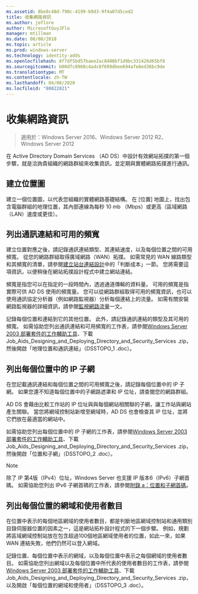 ```yaml
---
ms.assetid: 8be8c48d-790c-4199-b9d3-9f4a07d5ced2
title: 收集網路資訊
ms.author: joflore
author: MicrosoftGuyJFlo
manager: mtillman
ms.date: 08/08/2018
ms.topic: article
ms.prod: windows-server
ms.technology: identity-adds
ms.openlocfilehash: 8f7df5bd57baee2ac8400bf1d9bc331426d65bf8
ms.sourcegitcommit: b00d7c8968c4adc8f699dbee694afe6ed36bc9de
ms.translationtype: MT
ms.contentlocale: zh-TW
ms.lasthandoff: 04/08/2020
ms.locfileid: "80822821"
---
```

# <a name="collecting-network-information"></a>收集網路資訊

>適用於：Windows Server 2016、Windows Server 2012 R2、Windows Server 2012

在 Active Directory Domain Services （AD DS）中設計有效網站拓撲的第一個步驟，就是洽詢貴組織的網路群組來收集資訊，並定期與實體網路拓撲進行通訊。  
  
## <a name="creating-a-location-map"></a>建立位置圖

建立一個位置圖，以代表您組織的實體網路基礎結構。 在 [位置] 地圖上，找出包含電腦群組的地理位置，其內部連線為每秒 10 mb （Mbps）或更高（區域網路（LAN）速度或更佳）。  
  
## <a name="listing-communication-links-and-available-bandwidth"></a>列出通訊連結和可用的頻寬

建立位置對應之後，請記錄通訊連結類型、其連結速度，以及每個位置之間的可用頻寬。 從您的網路群組取得廣域網路（WAN）拓撲。 如需常見的 WAN 線路類型和其頻寬的清單，請參閱[建立站台連結設計](../../ad-ds/plan/Creating-a-Site-Link-Design.md)中的「判斷成本」一節。 您將需要這項資訊，以便稍後在網站拓撲設計程式中建立網站連結。  
  
頻寬是指您可以在指定的一段時間內，透過通道傳輸的資料量。 可用的頻寬是指實際可供 AD DS 使用的頻寬量。 您可以從網路群組取得可用的頻寬資訊，也可以使用通訊協定分析器（例如網路監視器）分析每個連結上的流量。 如需有關安裝網路監視器的詳細資訊，請參閱[監視網路流量](https://go.microsoft.com/fwlink/?LinkId=107058)一文。  
  
記錄每個位置和連結到它的其他位置。 此外，請記錄通訊連結的類型及其可用的頻寬。 如需協助您列出通訊連結和可用頻寬的工作表，請參閱[Windows Server 2003 部署套件的工作輔助工具](https://go.microsoft.com/fwlink/?LinkID=102558)、下載 Job_Aids_Designing_and_Deploying_Directory_and_Security_Services .zip，然後開啟「地理位置和通訊連結」（DSSTOPO_1 .doc）。  
  
## <a name="listing-ip-subnets-within-each-location"></a>列出每個位置中的 IP 子網

在您記載通訊連結和每個位置之間的可用頻寬之後，請記錄每個位置中的 IP 子網。 如果您還不知道每個位置中的子網路遮罩和 IP 位址，請查閱您的網路群組。  
  
AD DS 會藉由比較工作站的 IP 位址與與每個網站相關聯的子網，讓工作站與網站產生關聯。 當您將網域控制站新增至網域時，AD DS 也會檢查其 IP 位址，並將它們放在最適當的網站中。  
  
如需協助您列出每個位置中的 IP 子網的工作表，請參閱[Windows Server 2003 部署套件的工作輔助工具](https://go.microsoft.com/fwlink/?LinkID=102558)、下載 Job_Aids_Designing_and_Deploying_Directory_and_Security_Services .zip，然後開啟「位置和子網」（DSSTOPO_2 .doc）。  
  
> [!NOTE]  
> 除了 IP 第4版（IPv4）位址，Windows Server 也支援 IP 版本6（IPv6）子網首碼。 如需協助您列出 IPv6 子網首碼的工作表，請參閱[附錄 a：位置和子網首碼](../../ad-ds/plan/Appendix-A--Locations-and-Subnet-Prefixes.md)。  

## <a name="listing-domains-and-number-of-users-for-each-location"></a>列出每個位置的網域和使用者數目

在位置中表示的每個地區網域的使用者數目，都是判斷地區網域控制站和通用類別目錄伺服器位置的因素之一，這是網站拓朴設計程式的下一個步驟。 例如，規劃將區域網域控制站放在包含超過100個地區網域使用者的位置，如此一來，如果 WAN 連結失敗，他們仍然可以登入網域。  
  
記錄位置、每個位置中表示的網域，以及每個位置中表示之每個網域的使用者數目。 如需協助您列出網域以及每個位置中所代表的使用者數目的工作表，請參閱[Windows Server 2003 部署套件的工作輔助工具](https://go.microsoft.com/fwlink/?LinkID=102558)、下載 Job_Aids_Designing_and_Deploying_Directory_and_Security_Services .zip，以及開啟「每個位置的網域和使用者」（DSSTOPO_3 .doc）。  
